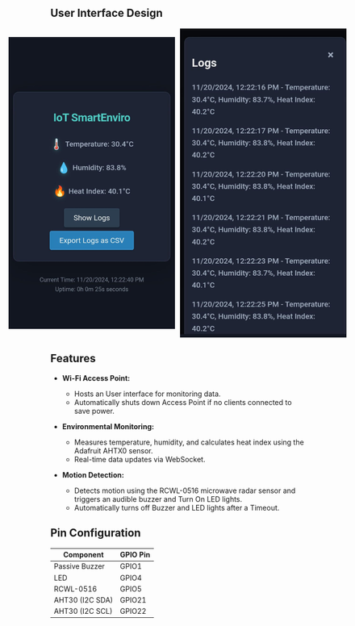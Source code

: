## User Interface Design

<div style="display: flex; justify-content: center; align-items: center; gap: 10px;">
  <img src="./UI/UI.jpg" alt="Home" width="330">
  <img src="./UI/UII.jpg" alt="Logs" width="330">
</div>

## Features
- **Wi-Fi Access Point:**
  - Hosts an User interface for monitoring data.
  - Automatically shuts down Access Point if no clients connected to save power.
    
- **Environmental Monitoring:**
  - Measures temperature, humidity, and calculates heat index using the Adafruit AHTX0 sensor.
  - Real-time data updates via WebSocket.
    
- **Motion Detection:**
  - Detects motion using the RCWL-0516 microwave radar sensor and triggers an audible buzzer and Turn On LED lights.
  - Automatically turns off Buzzer and LED lights after a Timeout.


## Pin Configuration
| Component        | GPIO Pin |
|-------------------|----------|
| Passive Buzzer    | GPIO1    |
| LED               | GPIO4    |
| RCWL-0516         | GPIO5    |
| AHT30 (I2C SDA)   | GPIO21   |
| AHT30 (I2C SCL)   | GPIO22   |

